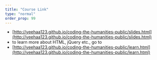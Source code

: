 ```yaml
---
title: "Course Link"
type: "normal"
order_prop: 99
---
```


+ [http://yeehaa123.github.io/coding-the-humanities-public/slides.html](http://yeehaa123.github.io/coding-the-humanities-public/slides.html)
+ to learn more about HTML, jQuery etc., go to 
+ [http://yeehaa123.github.io/coding-the-humanities-public/learn.html](http://yeehaa123.github.io/coding-the-humanities-public/learn.html)

